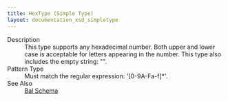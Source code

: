 ```yaml
---
title: HexType (Simple Type)
layout: documentation_xsd_simpletype
---
```

<dl>
  <dt>Description</dt>
  <dd>This type supports any hexadecimal number.  Both upper and lower case is acceptable for letters appearing in the number.  This type also includes the empty string: "".</dd>
  <dt>Pattern Type</dt>
  <dd>Must match the regular expression: '[0-9A-Fa-f]*'.</dd>
  <dt>See Also</dt>
  <dd>
    <a href="../bal">Bal Schema</a>
  </dd>
</dl>
